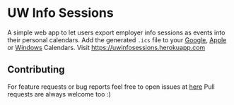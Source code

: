 # UW Info Sessions 
A simple web app to let users export employer info sessions as events into their personal calendars.  Add the generated `.ics` file to your <a href="https://support.google.com/calendar/answer/37118?hl=en">Google</a>, <a href="https://support.apple.com/kb/PH11524?locale=en_US">Apple</a>            or <a href="http://windows.microsoft.com/en-ca/windows/outlook/calendar-import-vs-subscribe">Windows</a> Calendars.
Visit https://uwinfosessions.herokuapp.com

## Contributing 
For feature requests or bug reports feel free to open issues at [here](https://github.com/sanchitgera/uw-info-sessions/issues) 
Pull requests are always welcome too :) 

